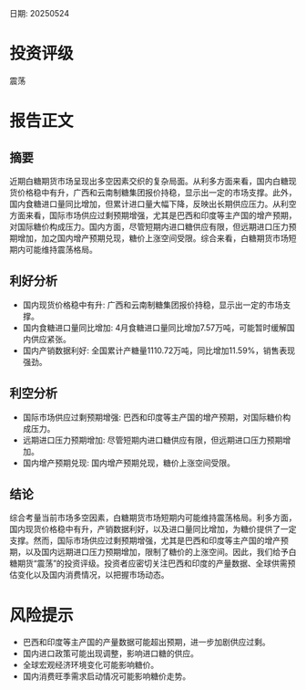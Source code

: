 
日期: 20250524

# 投资评级

震荡

# 报告正文

## 摘要

近期白糖期货市场呈现出多空因素交织的复杂局面。从利多方面来看，国内白糖现货价格稳中有升，广西和云南制糖集团报价持稳，显示出一定的市场支撑。此外，国内食糖进口量同比增加，但累计进口量大幅下降，反映出长期供应压力。从利空方面来看，国际市场供应过剩预期增强，尤其是巴西和印度等主产国的增产预期，对国际糖价构成压力。国内方面，尽管短期内进口糖供应有限，但远期进口压力预期增加，加之国内增产预期兑现，糖价上涨空间受限。综合来看，白糖期货市场短期内可能维持震荡格局。

## 利好分析

* 国内现货价格稳中有升: 广西和云南制糖集团报价持稳，显示出一定的市场支撑。
* 国内食糖进口量同比增加: 4月食糖进口量同比增加7.57万吨，可能暂时缓解国内供应紧张。
* 国内产销数据利好: 全国累计产糖量1110.72万吨，同比增加11.59%，销售表现强劲。

## 利空分析

* 国际市场供应过剩预期增强: 巴西和印度等主产国的增产预期，对国际糖价构成压力。
* 远期进口压力预期增加: 尽管短期内进口糖供应有限，但远期进口压力预期增加。
* 国内增产预期兑现: 国内增产预期兑现，糖价上涨空间受限。

## 结论

综合考量当前市场多空因素，白糖期货市场短期内可能维持震荡格局。利多方面，国内现货价格稳中有升，产销数据利好，以及进口量同比增加，为糖价提供了一定支撑。然而，国际市场供应过剩预期增强，尤其是巴西和印度等主产国的增产预期，以及国内远期进口压力预期增加，限制了糖价的上涨空间。因此，我们给予白糖期货“震荡”的投资评级。投资者应密切关注巴西和印度的产量数据、全球供需预估变化以及国内消费情况，以把握市场动态。

# 风险提示

* 巴西和印度等主产国的产量数据可能超出预期，进一步加剧供应过剩。
* 国内进口政策可能出现调整，影响进口糖的供应。
* 全球宏观经济环境变化可能影响糖价。
* 国内消费旺季需求启动情况可能影响糖价走势。
